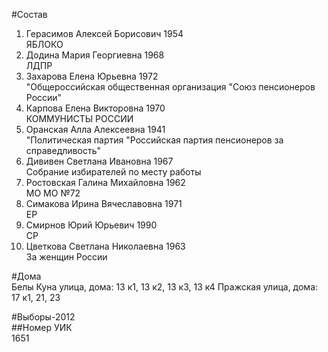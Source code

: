 #Состав  
1. Герасимов Алексей Борисович 1954  
    ЯБЛОКО  
2. Додина Мария Георгиевна 1968  
    ЛДПР  
3. Захарова Елена Юрьевна 1972  
    "Общероссийская общественная организация "Союз пенсионеров России"  
4. Карпова Елена Викторовна 1970  
    КОММУНИСТЫ РОССИИ  
5. Оранская Алла Алексеевна 1941  
    "Политическая партия "Российская партия пенсионеров за справедливость"  
6. Дививен Светлана Ивановна 1967  
    Собрание избирателей по месту работы  
7. Ростовская Галина Михайловна 1962  
    МО МО №72  
8. Симакова Ирина Вячеславовна 1971  
    ЕР  
9. Смирнов Юрий Юрьевич 1990  
    СР  
10. Цветкова Светлана Николаевна 1963  
    За женщин России  
  
#Дома  
Белы Куна улица, дома: 13 к1, 13 к2, 13 к3, 13 к4 Пражская улица, дома: 17 к1, 21, 23  
  
#Выборы-2012  
##Номер УИК  
1651  
